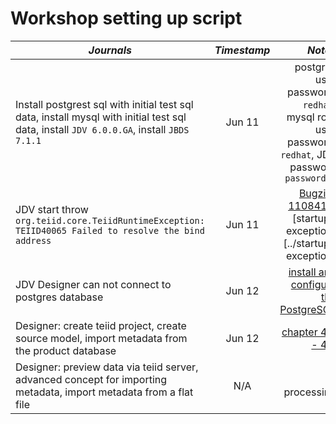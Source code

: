 # Workshop setting up script

| *Journals* | *Timestamp* | *Notes* |
|------------|:-----------:|--------:|
|Install postgrest sql with initial test sql data, install mysql with initial test sql data, install `JDV 6.0.0.GA`, install `JBDS 7.1.1` |Jun 11 | postgres user password: `redhat`, mysql root user password: `redhat`, JDV password `password1!`|
|JDV start throw `org.teiid.core.TeiidRuntimeException: TEIID40065 Failed to resolve the bind address` |Jun 11 |[Bugzilla 1108418](https://bugzilla.redhat.com/show_bug.cgi?id=1108418), [startup-exception][../startup-exception] |
|JDV Designer can not connect to postgres database |Jun 12 |[install and configure the PostgreSQL](https://github.com/kylinsoong/workspace-2014/blob/master/docs/RHL/postgresql_administration.asciidoc) |
|Designer: create teiid project, create source model, import metadata from the product database|Jun 12 |[chapter 4.1 - 4.4](https://github.com/DataVirtualizationByExample/DVWorkshop/blob/master/docs/jboss-dv-workshop.pdf) |
|Designer:  preview data via teiid server, advanced concept for importing metadata, import metadata from a flat file|N/A |In processing |


